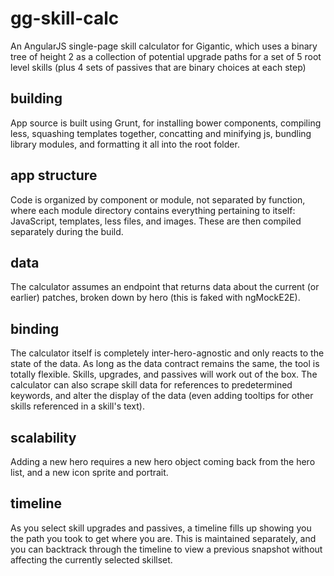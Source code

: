 # gg-skill-calc

An AngularJS single-page skill calculator for Gigantic, which uses a binary tree of height 2 as a collection of potential upgrade paths for a set of 5 root level skills (plus 4 sets of passives that are binary choices at each step)

## building
App source is built using Grunt, for installing bower components, compiling less, squashing templates together, concatting and minifying js, bundling library modules, and formatting it all into the root folder.

## app structure
Code is organized by component or module, not separated by function, where each module directory contains everything pertaining to itself: JavaScript, templates, less files, and images. These are then compiled separately during the build.

## data
The calculator assumes an endpoint that returns data about the current (or earlier) patches, broken down by hero (this is faked with ngMockE2E).

## binding
The calculator itself is completely inter-hero-agnostic and only reacts to the state of the data. As long as the data contract remains the same, the tool is totally flexible.
Skills, upgrades, and passives will work out of the box. The calculator can also scrape skill data for references to predetermined keywords, and alter the display of the data (even adding tooltips for other skills referenced in a skill's text).

## scalability
Adding a new hero requires a new hero object coming back from the hero list, and a new icon sprite and portrait.

## timeline
As you select skill upgrades and passives, a timeline fills up showing you the path you took to get where you are. This is maintained separately, and you can backtrack through the timeline to view a previous snapshot without affecting the currently selected skillset.
